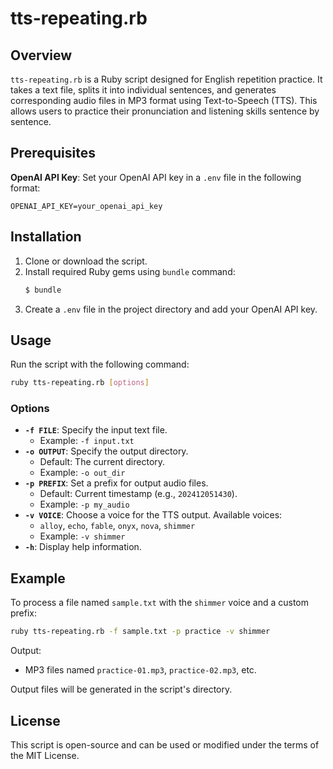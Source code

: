 # tts-repeating.rb

## Overview

`tts-repeating.rb` is a Ruby script designed for English repetition practice. It takes a text file, splits it into individual sentences, and generates corresponding audio files in MP3 format using Text-to-Speech (TTS). This allows users to practice their pronunciation and listening skills sentence by sentence.

## Prerequisites

**OpenAI API Key**: Set your OpenAI API key in a `.env` file in the following format:
```
OPENAI_API_KEY=your_openai_api_key
```

## Installation

1. Clone or download the script.
2. Install required Ruby gems using `bundle` command:
   ```bash
   $ bundle
   ```
3. Create a `.env` file in the project directory and add your OpenAI API key.

## Usage

Run the script with the following command:

```bash
ruby tts-repeating.rb [options]
```

### Options

- **`-f FILE`**: Specify the input text file.
  - Example: `-f input.txt`
- **`-o OUTPUT`**: Specify the output directory.
  - Default: The current directory.
  - Example: `-o out_dir`
- **`-p PREFIX`**: Set a prefix for output audio files.
  - Default: Current timestamp (e.g., `202412051430`).
  - Example: `-p my_audio`
- **`-v VOICE`**: Choose a voice for the TTS output. Available voices:
  - `alloy`, `echo`, `fable`, `onyx`, `nova`, `shimmer`
  - Example: `-v shimmer`
- **`-h`**: Display help information.

## Example

To process a file named `sample.txt` with the `shimmer` voice and a custom prefix:

```bash
ruby tts-repeating.rb -f sample.txt -p practice -v shimmer
```

Output:
- MP3 files named `practice-01.mp3`, `practice-02.mp3`, etc.

Output files will be generated in the script's directory.

## License

This script is open-source and can be used or modified under the terms of the MIT License.
